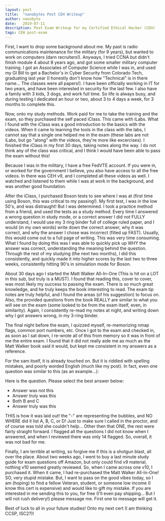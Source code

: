 ```yaml
---
layout: post
title:  "nanobytes Post CEH Writeup"
author: nanobyte
date:   2019-07-11
description: Post Exam Writeup for my Certified Ethical Hacker (CEH)
tags: CEH post-exam
---
```


First, I want to drop some background about me. My past is radio communications maintenance for the military (for 9 years), but wanted to work on computers (darn recruiters!). Anyways, I tried CCNA but didn't finish module 4 about 8 years ago, and got some smaller military computer training. I got an Associates of Computer Science while I was in, and used my GI Bill to get a Bachelor's in Cyber Security from Colorado Tech, graduating last year (I honestly don't know how "Technical" is in there name... The classes were all papers!). I have been officially working in IT for two years, and have been interested in security for the last few. I also have a family with 3 kids, 3 dogs, and work full time. So life is always busy, and during testing I dedicated an hour or two, about 3 to 4 days a week, for 3 months to complete this.

Now, onto my study methods. Work paid for me to take the training and the exam, so they purchased the self paced iClass. This came with iLabs. What I found with the iClass was a good introduction to the basics with the videos. When it came to learning the tools in the class with the labs, I cannot say that a single one helped me in the exam (these labs are not iLabs, but go "along" with the videos, they're more like excercises). I finished the iClass in my first 30 days, taking notes along the way. I do not think any of the class was critical, and I think I would have been able to pass the exam without this!

Because I was in the military, I have a free FedVTE account. If you were in, or worked for the government I believe, you also have access to all the free videos. In there was CEH v9, and I completed all these videos as well. I watched and listened to them while I was at work in the background, and was another good foundation.

After the iClass, I purchased Boson tests to see where I was at (first time using Boson, this was critical to my passing!). My first test, I was in the low 50's, and was distraught! But I was determined. I took a practice method from a friend, and used the tests as a study method. Every time I answered a wrong question in study mode, or a correct answer I did not FULLY understand, I would use my 3 ring binder full of college ruled paper, and I would (in my own words) write down the correct answer, why it was correct, and why the answer I chose was incorrect (filled up FAST). Usually, this would come out to a full page of writing. This was very time consuming. What I found by doing this was I was able to quickly pick up WHY the answer was correct, understanding the meaning behind the question. Through the rest of my studying (the next two months), I did this consistently, and quickly made it into higher scores by the last two to three weeks, consistently hitting 90's in simulation mode for Boson.

About 30 days ago I started the Matt Walker All-In-One (This is hit on a LOT in this sub, but truly is a MUST). I found that reading this, cover to cover, was most likely my success to passing the exam. There is so much great knowledge, and he truly keeps the book interesting to read. The exam tip notes are truly helpful, and I found the areas (of his suggestion) to focus on. Also, the provided questions from the book REALLY are similar to what you will see on the exam (some looked to be from the exam itself, even, in similarity). Again, I consistently re-read my notes at night, and writing down why I got answers wrong, in my 3-ring binder.

The final night before the exam, I quizzed myself, re-memorizing nmap flags, common port numbers, etc. Once I got to the exam and checked in, as soon as I sat down, I re-wrote all of this from memory so it was in front of me the entire exam. I found that it did not really aide me as much as the Matt Walker book said it would, but kept me consistent in my answers as a reference.

For the xam itself, it is already touched on. But it is riddled with spelling mistakes, and poorly worded English (much like my post). In fact, even one question was similar to this (as an example...):


Here is the question. Please select the best answer below:

- Answer was not this
- Answer truly was this
- Both B and C
- Answer truly was this

THIS is how it was laid out! the "-" are representing the bubbles, and NO WHERE did it list A, B, C, or D! Just to make sure I called in the proctor, and of course was told she couldn't help... Other then that ONE, the rest were fairly straight forward. I flagged all the questions I did not know when I answered, and when I reviewed there was only 14 flagged. So, overall, it was not bad for me.

Finally, I am terrible at writing, so forgive me if this is a shotgun blast, all over the place. About two weeks ago, I went to buy a last minute study guide for exam questions off Amazon, but only could find v9 material, nothing v10 seemed greatly reviewed. So, when I came across one v10, I purchased it. When it came, I had re-purchased the Matt Walker All-In-One! SO, very stupid mistake. But, I want to pass on the good vibes today, so I am (hoping) to find a fellow Veteran, student, or someone low income (I know this cert is expensive) and would like to gift my mistake. If you are interested in me sending this to you, for free (I'll even pay shipping... But I will not rush delivery!) please message me. First one to message will get it.

Best of luck to all in your future studies! Onto my next cert (I am thinking CCSP, ISC2?)!
